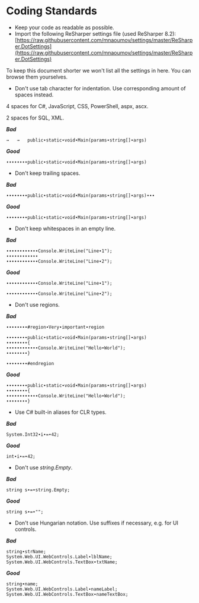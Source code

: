 # Coding Standards

- Keep your code as readable as possible.
- Import the following ReSharper settings file (used ReSharper 8.2): [https://raw.githubusercontent.com/mnaoumov/settings/master/ReSharper.DotSettings](https://raw.githubusercontent.com/mnaoumov/settings/master/ReSharper.DotSettings)

To keep this document shorter we won't list all the settings in here. You can browse them yourselves.

- Don't use tab character for indentation. Use corresponding amount of spaces instead.

4 spaces for C#, JavaScript, CSS, PowerShell, aspx, ascx.

2 spaces for SQL, XML.

***Bad***

    →   →   public∙static∙void∙Main(params∙string[]∙args)

***Good***

    ∙∙∙∙∙∙∙∙public∙static∙void∙Main(params∙string[]∙args)

- Don't keep trailing spaces.

***Bad***

    ∙∙∙∙∙∙∙∙public∙static∙void∙Main(params∙string[]∙args)∙∙∙

***Good***

    ∙∙∙∙∙∙∙∙public∙static∙void∙Main(params∙string[]∙args)

- Don't keep whitespaces in an empty line.

***Bad***

    ∙∙∙∙∙∙∙∙∙∙∙∙Console.WriteLine("Line∙1");
    ∙∙∙∙∙∙∙∙∙∙∙∙
    ∙∙∙∙∙∙∙∙∙∙∙∙Console.WriteLine("Line∙2");

***Good***

    ∙∙∙∙∙∙∙∙∙∙∙∙Console.WriteLine("Line∙1");
    
    ∙∙∙∙∙∙∙∙∙∙∙∙Console.WriteLine("Line∙2");

- Don't use regions.

***Bad***

    ∙∙∙∙∙∙∙∙#region∙Very∙important∙region

    ∙∙∙∙∙∙∙∙public∙static∙void∙Main(params∙string[]∙args)
    ∙∙∙∙∙∙∙∙{
    ∙∙∙∙∙∙∙∙∙∙∙∙Console.WriteLine("Hello∙World");
    ∙∙∙∙∙∙∙∙}

    ∙∙∙∙∙∙∙∙#endregion

***Good***

    ∙∙∙∙∙∙∙∙public∙static∙void∙Main(params∙string[]∙args)
    ∙∙∙∙∙∙∙∙{
    ∙∙∙∙∙∙∙∙∙∙∙∙Console.WriteLine("Hello∙World");
    ∙∙∙∙∙∙∙∙}


- Use C# built-in aliases for CLR types.

***Bad***

    System.Int32∙i∙=∙42;

***Good***

    int∙i∙=∙42;

- Don't use *string.Empty*.

***Bad***
    
    string s∙=∙string.Empty;

***Good***

    string s∙=∙"";

- Don't use Hungarian notation. Use suffixes if necessary, e.g. for UI controls.

***Bad***

    string∙strName;
    System.Web.UI.WebControls.Label∙lblName;
    System.Web.UI.WebControls.TextBox∙txtName;

***Good***

    string∙name;
    System.Web.UI.WebControls.Label∙nameLabel;
    System.Web.UI.WebControls.TextBox∙nameTextBox;